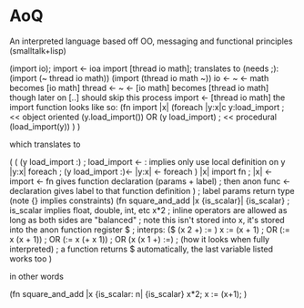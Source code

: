 # AoQ
An interpreted language based off OO, messaging and functional principles (smalltalk+lisp)



(import io); import &lt;- ioa
import [thread io math]; translates to (needs ;):
 (import (~ thread io math))
 (import (thread io math ~))
 io &lt;- ~ &lt;- math becomes [io math]
 thread &lt;- ~ &lt;- [io math] becomes [thread io math]
 though later on [..] should skip this process
 import &lt;- [thread io math]
 the import function looks like so:
 (fn import |x|
   (foreach |y:x|c
     y:load_import ; &lt;&lt; object oriented (y.load_import())
     OR
     (y load_import) ; &lt;&lt; procedural (load_import(y))
   )
 )


 which translates to


 (
   (
     (y load_import :) ; load_import &lt;- : implies only use local definition on y
    |y:x| foreach ; (y load_import :)&lt;- |y:x| &lt;- foreach
   )
  |x| import fn ; |x| &lt;- import &lt;- fn gives function declaration (params + label)
                ; then anon func &lt;- declaration gives label to that function definition
 )
;   label          params         return type (note {} implies constraints)
(fn square_and_add |x {is_scalar}| {is_scalar} ; is_scalar implies float, double, int, etc
  x*2 ; inline operators are allowed as long as both sides are "balanced"
      ; note this isn't stored into x, it's stored into the anon function register $
      ; interps: ($ (x 2 +) := )
  x := (x + 1) ; OR
  (:= x (x + 1)) ; OR
  (:= x (+ x 1)) ; OR
  (x (x 1 +) :=) ; (how it looks when fully interpreted)
  ; a function returns $ automatically, the last variable listed works too
)

in other words

(fn square_and_add |x {is_scalar: n| {is_scalar}
  x*2;
  x := (x+1);
)

















































